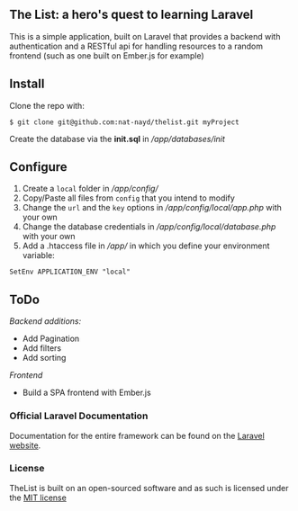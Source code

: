 ## The List: a hero's quest to learning Laravel

This is a simple application, built on Laravel that provides a backend with authentication and a RESTful api for handling resources to a random frontend (such as one built on Ember.js for example)

## Install

Clone the repo with:
```
$ git clone git@github.com:nat-nayd/thelist.git myProject
```

Create the database via the **init.sql** in */app/databases/init*

## Configure

1. Create a `local` folder in */app/config/*
2. Copy/Paste all files from `config` that you intend to modify
3. Change the `url` and the `key` options in */app/config/local/app.php* with your own
4. Change the database credentials in */app/config/local/database.php* with your own
5. Add a .htaccess file in */app/* in which you define your environment variable:

```
SetEnv APPLICATION_ENV "local"
```

## ToDo
*Backend additions:*
* Add Pagination
* Add filters
* Add sorting

*Frontend*
* Build a SPA frontend with Ember.js


### Official Laravel Documentation

Documentation for the entire framework can be found on the [Laravel website](http://laravel.com/docs).

### License

TheList is built on an open-sourced software and as such is licensed under the [MIT license](http://opensource.org/licenses/MIT)
